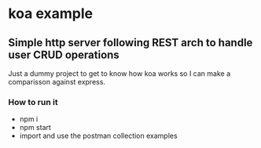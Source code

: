 # koa example

## Simple http server following REST arch to handle user CRUD operations

Just a dummy project to get to know how koa works so I can make a comparisson against express.


### How to run it

- npm i
- npm start
- import and use the postman collection examples
